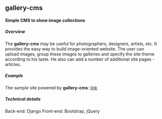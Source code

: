 ## gallery-cms
#### Simple CMS to show image collections

##### Overview
The **gallery-cms** may be useful for photographers, designers, artists, etc.
It provides the easy way to build image-oriented website.
The user can upload images, group these images to galleries and specify the site theme according to his taste.
He also can add a number of additional site pages - articles.

##### Example
The sample site powered by **gallery-cms**: [link](http://5642.pythonanywhere.com)

##### Technical details
Back-end:  Django
Front-end: Bootstrap, jQuery
